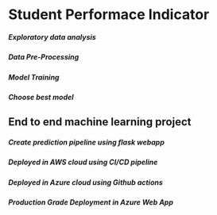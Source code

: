 # Student Performace Indicator
##### Exploratory data analysis
##### Data Pre-Processing
##### Model Training
##### Choose best model
## End to end machine learning project
##### Create prediction pipeline using flask webapp
##### Deployed in AWS cloud using CI/CD pipeline
##### Deployed in Azure cloud using Github actions
##### Production Grade  Deployment in Azure Web App
